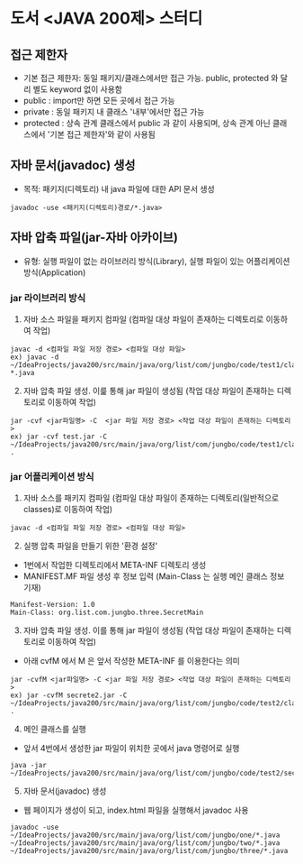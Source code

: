 # 도서 <JAVA 200제> 스터디

## 접근 제한자
- 기본 접근 제한자: 동일 패키지/클래스에서만 접근 가능. public, protected 와 달리 별도 keyword 없이 사용함
- public : import만 하면 모든 곳에서 접근 가능
- private : 동일 패키지 내 클래스 '내부'에서만 접근 가능
- protected : 상속 관계 클래스에서 public 과 같이 사용되며, 상속 관계 아닌 클래스에서 '기본 접근 제한자'와 같이 사용됨

## 자바 문서(javadoc) 생성
- 목적: 패키지(디렉토리) 내 java 파일에 대한 API 문서 생성
```shell
javadoc -use <패키지(디렉토리)경로/*.java>
```

## 자바 압축 파일(jar-자바 아카이브)
- 유형: 실행 파일이 없는 라이브러리 방식(Library), 실행 파일이 있는 어플리케이션 방식(Application)

### jar 라이브러리 방식
1. 자바 소스 파일을 패키지 컴파일 (컴파일 대상 파일이 존재하는 디렉토리로 이동하여 작업)
```shell
javac -d <컴파일 파일 저장 경로> <컴파일 대상 파일>
ex) javac -d ~/IdeaProjects/java200/src/main/java/org/list/com/jungbo/code/test1/classes/ *.java
```
2. 자바 압축 파일 생성. 이릁 통해 jar 파일이 생성됨 (작업 대상 파일이 존재하는 디렉토리로 이동하여 작업)
```shell
jar -cvf <jar파일명> -C  <jar 파일 저장 경로> <작업 대상 파일이 존재하는 디렉토리>
ex) jar -cvf test.jar -C ~/IdeaProjects/java200/src/main/java/org/list/com/jungbo/code/test1/classes/ .
```

### jar 어플리케이션 방식
1. 자바 소스를 패키지 컴파일 (컴파일 대상 파일이 존재하는 디렉토리(일반적으로 classes)로 이동하여 작업)
```shell
javac -d <컴파일 파일 저장 경로> <컴파일 대상 파일>
```
2. 실행 압축 파일을 만들기 위한 '환경 설정'
- 1번에서 작업한 디렉토리에서 META-INF 디렉토리 생성
- MANIFEST.MF 파일 생성 후 정보 입력 (Main-Class 는 실행 메인 클래스 정보 기재)
```manifest
Manifest-Version: 1.0
Main-Class: org.list.com.jungbo.three.SecretMain
```
3. 자바 압축 파일 생성. 이를 통해 jar 파일이 생성됨 (작업 대상 파일이 존재하는 디렉토리로 이동하여 작업)
- 아래 cvfM 에서 M 은 앞서 작성한 META-INF 를 이용한다는 의미
```shell
jar -cvfM <jar파일명> -C <jar 파일 저장 경로> <작업 대상 파일이 존재하는 디렉토리>
ex) jar -cvfM secrete2.jar -C ~/IdeaProjects/java200/src/main/java/org/list/com/jungbo/code/test2/classes/ .
```
4. 메인 클래스를 실행
- 앞서 4번에서 생성한 jar 파일이 위치한 곳에서 java 명령어로 실행
```shell
java -jar ~/IdeaProjects/java200/src/main/java/org/list/com/jungbo/code/test2/secrete2/secrete2.jar
```
5. 자바 문서(javadoc) 생성
- 웹 페이지가 생성이 되고, index.html 파일을 실행해서 javadoc 사용
```shell
javadoc -use ~/IdeaProjects/java200/src/main/java/org/list/com/jungbo/one/*.java ~/IdeaProjects/java200/src/main/java/org/list/com/jungbo/two/*.java ~/IdeaProjects/java200/src/main/java/org/list/com/jungbo/three/*.java
```